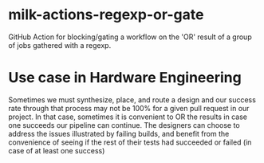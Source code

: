 # milk-actions-regexp-or-gate

GitHub Action for blocking/gating a workflow on the 'OR' result of a group of jobs gathered with a regexp.

# Use case in Hardware Engineering

Sometimes we must synthesize, place, and route a design and our success rate through that process may not be 100% for a given pull request in our project. In that case, sometimes it is convenient to OR the results in case one succeeds our pipeline can continue. The designers can choose to address the issues illustrated by failing builds, and benefit from the convenience of seeing if the rest of their tests had succeeded or failed (in case of at least one success)